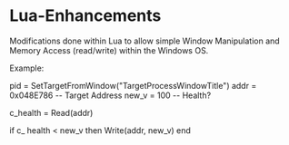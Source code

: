 # Lua-Enhancements
Modifications done within Lua to allow simple Window Manipulation and 
Memory Access (read/write) within the Windows OS.

Example:

pid = SetTargetFromWindow("TargetProcessWindowTitle") 
addr = 0x048E786 -- Target Address
new_v = 100 -- Health?

c_health = Read(addr)

if c_ health < new_v then
Write(addr, new_v)
end

